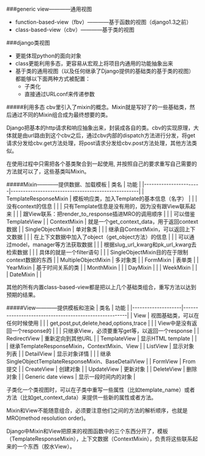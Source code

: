 ###generic view————通用视图
- function-based-view（fbv）————基于函数的视图（django1.3之前）
- class-based-view（cbv）————基于类的视图

###django类视图
- 更能体现python的面向对象
- class更能利用多态，更容易从宏观上将项目内通用的功能抽象出来
- 基于类的通用视图（以及任何继承了Django提供的基础类的基于类的视图）都能够以下面两种方式被配置：
    + 子类化
    + 直接通过URLconf来传递参数

#####利用多态
cbv里引入了mixin的概念。Mixin就是写好了的一些基础类，然后通过不同的Mixin组合成为最终想要的类。

Django把基本的http请求和响应抽象出来，封装成各自的类。cbv的实现原理，大体就是由url路由到这个cbv之后，通过cbv内部的dispatch方法进行分发，将get请求分发给cbv.get方法处理，将post请求分发给cbv.post方法处理，其他方法类似。

在使用过程中只需把各个基类聚合到一起使用, 并按照自己的要求重写自己需要的方法就可以了，这些基类叫Mixin。

#####Mixin————提供数据、加载模板
|          类名         |                        功能                        |
|-----------------------|----------------------------------------------------|
| TemplateResponseMixin | 模板响应类，加入Template的基本信息（名字）         |
|                       | 没有context的信息                                  |
|                       | 只有Template信息是没有用的，因为没有跟View联系起来 |
|                       | 跟View联系：把render_to_response插进MRO的调用顺序  |
|                       | 可以借鉴TemplateView                               |
| ContextMixin          | 就是一个get_context_data，用于返回context数据      |
| SingleObjectMixin     | 单对象类                                           |
|                       | 继承自ContextMixin，可以返回上下文数据             |
|                       | 在上下文数据中加入了object（get_object方法）的信息 |
|                       | 可以通过model，manager等方法获取数据               |
|                       | 根据slug_url_kwarg和pk_url_kwarg去检索数据         |
|                       | 具体的就是一个filter语句                           |
|                       | SingleObjectMixin目的在于限制context数据的东西     |
| MultipleObjectMixin   | 多对象类                                           |
| FormMixin             | 表单类                                             |
| YearMixin             | 基于时间关系的类                                   |
| MonthMixin            |                                                    |
| DayMixin              |                                                    |
| WeekMixin             |                                                    |
| DateMixin             |                                                    |


其他的所有内置class-based-view都是把以上几个基础类组合，重写方法以达到预期的结果。

#####View————提供模板和渲染
|        类名        |                          功能                         |
|--------------------|-------------------------------------------------------|
| View               | 视图基础类，可以在任何时候使用                        |
|                    | get,post,put,delete,head,options,trace                |
|                    | View中是没有返回一个response的                        |
|                    | 只继承View，必须要重写get等，以返回一个response       |
| RedirectView       | 重新定向到其他URL                                     |
| TemplateView       | 显示HTML template                                     |
|                    | 继承TemplateResponseMixin，ContextMixin、View         |
| ListView           | 显示对象列表                                          |
| DetailView         | 显示对象详情                                          |
|                    | 继承SingleObjectTemplateResponseMixin、BaseDetailView |
| FormView           | From提交                                              |
| CreateView         | 创建对象                                              |
| UpdateView         | 更新对象                                              |
| DeleteView         | 删除对象                                              |
| Generic date views | 显示一段时间内的对象                                  |


子类化一个类视图时，可以在子类中重写一些属性（比如template_name）或者方法（比如get_context_data）来提供一些新的属性或者方法。

Mixin和View不能随意组合，必须要注意他们之间的方法的解析顺序，也就是MRO(method resolution order)。

Django中Mixin和View把原来的视图函数中的三个东西分开了，模板（TemplateResponseMixin），上下文数据（ContextMixin），负责将这些联系起来的一个东西（胶水View）。